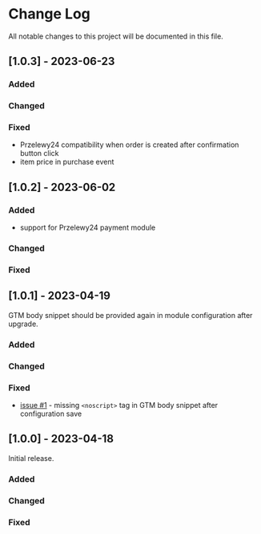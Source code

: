# Change Log
All notable changes to this project will be documented in this file.

## [1.0.3] - 2023-06-23

### Added

### Changed

### Fixed
- Przelewy24 compatibility when order is created after confirmation button click
- item price in purchase event

## [1.0.2] - 2023-06-02

### Added
- support for Przelewy24 payment module

### Changed

### Fixed

## [1.0.1] - 2023-04-19
GTM body snippet should be provided again in module configuration after upgrade.

### Added

### Changed

### Fixed
- [issue #1](https://github.com/tagconcierge/tc-prestashop-module-free/issues/1) -
  missing `<noscript>` tag in GTM body snippet after configuration save

## [1.0.0] - 2023-04-18

Initial release.

### Added

### Changed

### Fixed

